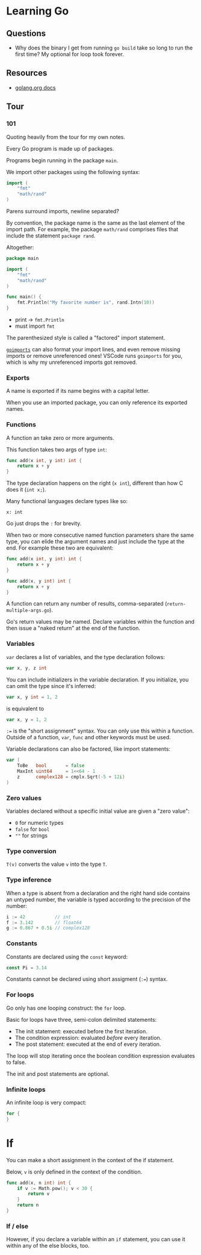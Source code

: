 # Learning Go

## Questions

- Why does the binary I get from running `go build` take so long to run the first time? My optional for loop took forever.

## Resources

- [golang.org docs](https://golang.org/doc/#learning)

## Tour

### 101

Quoting heavily from the tour for my own notes.

Every Go program is made up of packages.

Programs begin running in the package `main`.

We import other packages using the following syntax:

```go
import (
    "fmt"
    "math/rand"
)
```

Parens surround imports, newline separated?

By convention, the package name is the same as the last element of the import path. For example, the package `math/rand` comprises files that include the statement `package rand`.

Altogether:

```go
package main

import (
    "fmt"
    "math/rand"
)

func main() {
    fmt.Println("My favorite number is", rand.Intn(10))
}
```

- print -> `fmt.Println`
- must import `fmt`

The parenthesized style is called a "factored" import statement.

[`goimports`](https://godoc.org/golang.org/x/tools/cmd/goimports) can also format your import lines, and even remove missing imports or remove unreferenced ones! VSCode runs `goimports` for you, which is why my unreferenced imports got removed.

### Exports

A name is exported if its name begins with a capital letter.

When you use an imported package, you can only reference its exported names.

### Functions

A function an take zero or more arguments.

This function takes two args of type `int`:

```go
func add(x int, y int) int {
    return x + y
}
```

The type declaration happens on the right (`x int`), different than how C does it (`int x;`).

Many functional languages declare types like so:

```
x: int
```

Go just drops the `:` for brevity.

When two or more consecutive named function parameters share the same type, you can elide the argument names and just include the type at the end. For example these two are equivalent:

```go
func add(x int, y int) int {
    return x + y
}

func add(x, y int) int {
    return x + y
}
```

A function can return any number of results, comma-separated (`return-multiple-args.go`).

Go's return values may be named. Declare variables within the function and then issue a "naked return" at the end of the function.

### Variables

`var` declares a list of variables, and the type declaration follows:

```go
var x, y, z int
```

You can include initializers in the variable declaration. If you initialize, you can omit the type since it's inferred:

```go
var x, y int = 1, 2
```

is equivalent to

```go
var x, y = 1, 2
```

`:=` is the "short assignment" syntax. You can only use this within a function. Outside of a function, `var`, `func` and other keywords must be used.

Variable declarations can also be factored, like import statements:

```go
var (
    ToBe   bool       = false
    MaxInt uint64     = 1<<64 - 1
    z      complex128 = cmplx.Sqrt(-5 + 12i)
)
```

### Zero values

Variables declared without a specific initial value are given a "zero value":

- `0` for numeric types
- `false` for `bool`
- `""` for strings

### Type conversion

`T(v)` converts the value `v` into the type `T`.

### Type inference

When a type is absent from a declaration and the right hand side contains an untyped number, the variable is typed according to the precision of the number:

```go
i := 42           // int
f := 3.142        // float64
g := 0.867 + 0.5i // complex128
```

### Constants

Constants are declared using the `const` keyword:

```go
const Pi = 3.14
```

Constants cannot be declared using short assigment (`:=`) syntax.

### For loops

Go only has one looping construct: the `for` loop.

Basic for loops have three, semi-colon delimited statements:

- The init statement: executed before the first iteration.
- The condition expression: evaluated _before_ every iteration.
- The post statement: executed at the end of every iteration.

The loop will stop iterating once the boolean condition expression evaluates to false.

The init and post statements are optional.

### Infinite loops

An infinite loop is very compact:

```go
for {
}
```

# If

You can make a short assignment in the context of the if statement.

Below, `v` is only defined in the context of the condition.

```go
func add(x, n int) int {
    if v := Math.pow(); v < 30 {
        return v
    }
    return n
}
```

### If / else

However, if you declare a variable within an `if` statement, you can use it within any of the else blocks, too.
